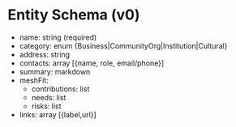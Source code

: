 # Entity Schema (v0)
- name: string (required)
- category: enum {Business|CommunityOrg|Institution|Cultural}
- address: string
- contacts: array [{name, role, email/phone}]
- summary: markdown
- meshFit:
  - contributions: list
  - needs: list
  - risks: list
- links: array [{label,url}]
